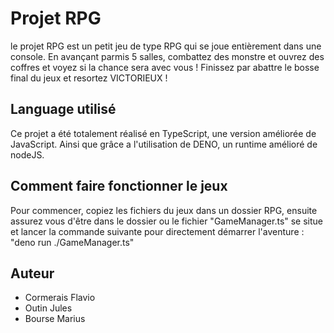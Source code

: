 # Projet RPG

le projet RPG est un petit jeu de type RPG qui se joue entièrement dans une console. En avançant parmis 5 salles, combattez des monstre et ouvrez des coffres et voyez si la chance sera avec vous ! Finissez par abattre le bosse final du jeux et resortez VICTORIEUX !

## Language utilisé

Ce projet a été totalement réalisé en TypeScript, une version améliorée de JavaScript. Ainsi que grâce a l'utilisation de DENO, un runtime amélioré de nodeJS.

## Comment faire fonctionner le jeux

Pour commencer, copiez les fichiers du jeux dans un dossier RPG, ensuite assurez vous d'être dans le dossier ou le fichier "GameManager.ts" se situe et lancer la commande suivante pour directement démarrer l'aventure : "deno run ./GameManager.ts"

## Auteur

- Cormerais Flavio
- Outin Jules
- Bourse Marius

